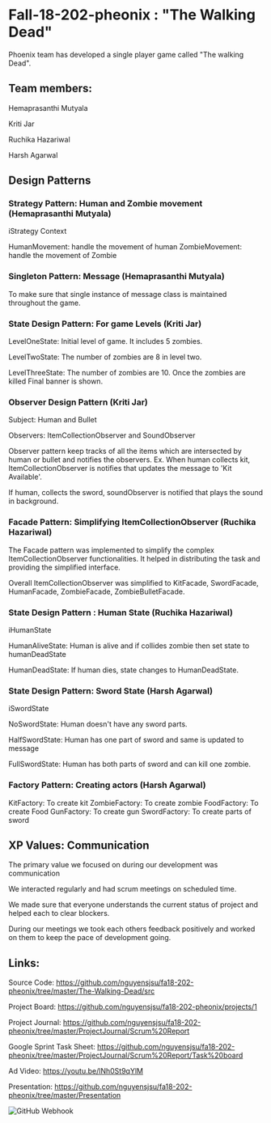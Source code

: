 # Fall-18-202-pheonix : "The Walking Dead"

Phoenix team has developed a single player game called "The walking Dead".

## Team members:

Hemaprasanthi Mutyala

Kriti Jar

Ruchika Hazariwal

Harsh Agarwal

## Design Patterns

### Strategy Pattern: Human and Zombie movement (Hemaprasanthi Mutyala)
iStrategy
Context

HumanMovement: handle the movement of human
ZombieMovement: handle the movement of Zombie

### Singleton Pattern: Message (Hemaprasanthi Mutyala)

To make sure that single instance of message class is maintained throughout the game.

### State Design Pattern: For game Levels (Kriti Jar)

LevelOneState: Initial level of game. It includes 5 zombies.

LevelTwoState: The number of zombies are 8 in level two. 

LevelThreeState: The number of zombies are 10. Once the zombies are killed Final banner is shown.

### Observer Design Pattern (Kriti Jar)

Subject: Human and Bullet

Observers: ItemCollectionObserver and SoundObserver

Observer pattern keep tracks of all the items which are intersected by human or bullet and notifies the observers.
Ex. When human collects kit, ItemCollectionObserver is notifies that updates the message to 'Kit Available'.

If human, collects the sword, soundObserver is notified that plays the sound in background.

### Facade Pattern: Simplifying ItemCollectionObserver (Ruchika Hazariwal)

The Facade pattern was implemented to simplify the complex ItemCollectionObserver functionalities.
It helped in distributing the task  and providing the simplified interface.

Overall ItemCollectionObserver was simplified to KitFacade, SwordFacade, HumanFacade, ZombieFacade, ZombieBulletFacade.

### State Design Pattern : Human State (Ruchika Hazariwal)
iHumanState

HumanAliveState: Human is alive and if collides zombie then set state to humanDeadState 

HumanDeadState: If human dies, state changes to HumanDeadState.

### State Design Pattern: Sword State (Harsh Agarwal)
iSwordState

NoSwordState: Human doesn't have any sword parts.

HalfSwordState: Human has one part of sword and same is updated to message

FullSwordState: Human has both parts of sword and can kill one zombie.

### Factory Pattern: Creating actors (Harsh Agarwal)

KitFactory: To create kit
ZombieFactory: To create zombie
FoodFactory: To create Food
GunFactory: To create gun
SwordFactory: To create parts of sword

## XP Values: Communication

The primary value we focused on during our development was communication

We interacted regularly and had scrum meetings on scheduled time.

We made sure that  everyone understands the current status of project and helped each to clear blockers.

During our meetings we took each others feedback positively and worked on them to keep the pace of development going.




## Links:

Source Code: https://github.com/nguyensjsu/fa18-202-pheonix/tree/master/The-Walking-Dead/src

Project Board: https://github.com/nguyensjsu/fa18-202-pheonix/projects/1

Project Journal: https://github.com/nguyensjsu/fa18-202-pheonix/tree/master/ProjectJournal/Scrum%20Report

Google Sprint Task Sheet: https://github.com/nguyensjsu/fa18-202-pheonix/tree/master/ProjectJournal/Scrum%20Report/Task%20board

Ad Video: https://youtu.be/lNh0St9qYlM

Presentation: https://github.com/nguyensjsu/fa18-202-pheonix/tree/master/Presentation


![GitHub Webhook](./Diagram/ClassDiagram.png)
